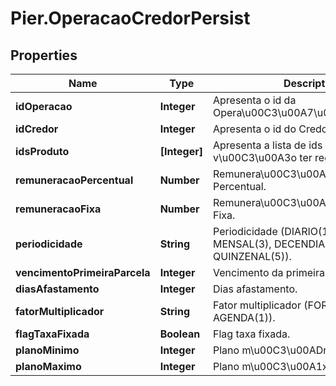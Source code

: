 # Pier.OperacaoCredorPersist

## Properties
Name | Type | Description | Notes
------------ | ------------- | ------------- | -------------
**idOperacao** | **Integer** | Apresenta o id da Opera\u00C3\u00A7\u00C3\u00A3o. | [optional] 
**idCredor** | **Integer** | Apresenta o id do Credor. | [optional] 
**idsProduto** | **[Integer]** | Apresenta a lista de ids produtos que v\u00C3\u00A3o ter regras cadastradas. | [optional] 
**remuneracaoPercentual** | **Number** | Remunera\u00C3\u00A7\u00C3\u00A3o Percentual. | [optional] 
**remuneracaoFixa** | **Number** | Remunera\u00C3\u00A7\u00C3\u00A3o Fixa. | [optional] 
**periodicidade** | **String** | Periodicidade (DIARIO(1), SEMANAL(2), MENSAL(3), DECENDIAL(4), QUINZENAL(5)). | [optional] 
**vencimentoPrimeiraParcela** | **Integer** | Vencimento da primeira parcela. | [optional] 
**diasAfastamento** | **Integer** | Dias afastamento. | [optional] 
**fatorMultiplicador** | **String** | Fator multiplicador (FORA_AGENDA(0), AGENDA(1)). | [optional] 
**flagTaxaFixada** | **Boolean** | Flag taxa fixada. | [optional] 
**planoMinimo** | **Integer** | Plano m\u00C3\u00ADnimo da regra. | [optional] 
**planoMaximo** | **Integer** | Plano m\u00C3\u00A1ximo da regra. | [optional] 


